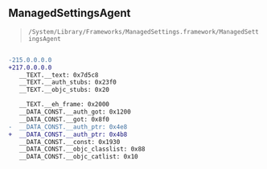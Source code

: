## ManagedSettingsAgent

> `/System/Library/Frameworks/ManagedSettings.framework/ManagedSettingsAgent`

```diff

-215.0.0.0.0
+217.0.0.0.0
   __TEXT.__text: 0x7d5c8
   __TEXT.__auth_stubs: 0x23f0
   __TEXT.__objc_stubs: 0x20

   __TEXT.__eh_frame: 0x2000
   __DATA_CONST.__auth_got: 0x1200
   __DATA_CONST.__got: 0x8f0
-  __DATA_CONST.__auth_ptr: 0x4e8
+  __DATA_CONST.__auth_ptr: 0x4b8
   __DATA_CONST.__const: 0x1930
   __DATA_CONST.__objc_classlist: 0x88
   __DATA_CONST.__objc_catlist: 0x10

```
